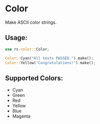 # Color
Make ASCII color strings.

## Usage:
```rust
use rs-color::Color;

Color::Cyan("All tests PASSED.").make();
Color::Yellow("Congratulations!").make();
```

## Supported Colors:
- Cyan
- Green
- Red
- Yellow
- Blue
- Magenta
